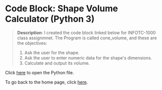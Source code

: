 # Code Block: Shape Volume Calculator (Python 3)

>**Description**: I created the code block linked below for INFOTC-1000 class assignmnet. The Program is called cone_volume, and these are the objectives:
>1. Ask the user for the shape.
>2. Ask the user to enter numeric data for the shape's dimensions.
>3. Calculate and output its volume.

Click [here](https://github.com/kevinkee99/Kevin-s-Repository-V.2/blob/7437aa42c1f5fbd13c120d5a871a884c82b16c70/cone_volume.py) to open the Python file.

To go back to the home page, click [here](https://github.com/kevinkee99/Kevin-s-Repository-V.2/blob/f6ca9127fb46574f385abf561be08f791030926f/README.md).
